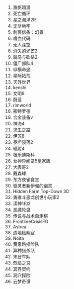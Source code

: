 1. 渔帆暗涌
2. 死亡循环
3. 星之海洋2R
4. 无尽地牢
5. 刺客信条：幻景
6. 嗜血代码
7. 无人深空
8. 消失的光芒2
9. 骑马与砍杀2
10. 僵尸部队4
11. 纵横命途
12. 星际拓荒
13. 天外世界
14. kenshi
15. 文明6
16. 蔚蓝
17. rimworld
18. 密特罗德
19. 合金装备v
20. 神海4
21. 求生之路
22. 伊苏8
23. 泰坦陨落2
24. 辐射4
25. 极乐迪斯科
26. 女神异闻录5皇家版
27. 大表哥2
28. 戴森球
29. 东方夜雀食堂
30. 驱灵者新伊甸的幽灵
31. Hidden Farm Top-Down 3D
32. 勇者斗恶龙创世小玩家2
33. 渎神1和2
34. 恶魔轮盘
35. 传说与战术自走棋
36. FrontlineCrisisFG
37. Astrea
38. 边境检察官
39. Noita 
40. 黄泉路探险队
41. 异种猎杀队
42. 末日车队
43. 烈焰之刃
44. 冥界契约
45. 洞穴探险
46. 云梦奇谭


